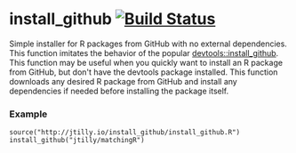 # install_github [![Build Status](https://travis-ci.org/jtilly/install_github.svg?branch=gh-pages)](https://travis-ci.org/jtilly/install_github)

Simple installer for R packages from GitHub with no external dependencies. This function imitates the behavior of the popular [devtools::install_github](https://github.com/hadley/devtools). 
This function may be useful when you quickly want to install an R package from GitHub, but don't have the devtools package installed. This function downloads any desired R package from GitHub and install any dependencies if needed before installing the package itself.

### Example

```{r}
source("http://jtilly.io/install_github/install_github.R")
install_github("jtilly/matchingR")
```
